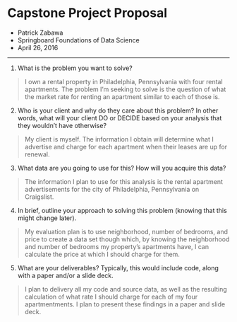 # Capstone Project Proposal
 - Patrick Zabawa
 - Springboard Foundations of Data Science
 - April 26, 2016

---
1. What is the problem you want to solve?

> I own a rental property in Philadelphia, Pennsylvania with four rental apartments. The problem I’m seeking to solve is the question of what the market rate for renting an apartment similar to each of those is.

2. Who is your client and why do they care about this problem? In other words, what will your client DO or DECIDE based on your analysis that they wouldn’t have otherwise?

> My client is myself. The information I obtain will determine what I advertise and charge for each apartment when their leases are up for renewal.
3. What data are you going to use for this? How will you acquire this data?

> The information I plan to use for this analysis is the rental apartment advertisements for the city of Philadelphia, Pennsylvania on Craigslist.
4. In brief, outline your approach to solving this problem (knowing that this might change later).

> My evaluation plan is to use neighborhood, number of bedrooms, and price to create a data set though which, by knowing the neighborhood and number of bedrooms my property’s apartments have, I can calculate the price at which I should charge for them.
5. What are your deliverables? Typically, this would include code, along with a paper and/or a slide deck.

> I plan to delivery all my code and source data, as well as the resulting calculation of what rate I should charge for each of my four apartmentments. I plan to present these findings in a paper and slide deck.
